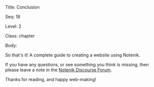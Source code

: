 Title:  Conclusion

Seq:    18

Level:  2

Class:  chapter

Body:

So that's it! A complete guide to creating a website using Notenik. 

If you have any questions, or see something you think is missing, then please leave a note in the [Notenik Discourse Forum](https://discourse.notenik.app). 

Thanks for reading, and happy web-making!
